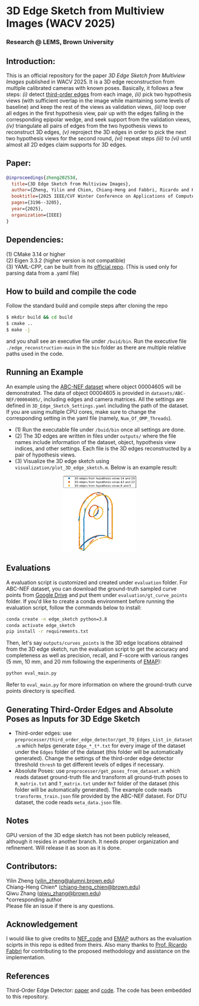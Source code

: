 # 3D Edge Sketch from Multiview Images (WACV 2025)
### Research @ LEMS, Brown University

## Introduction:
This is an official repository for the paper _3D Edge Sketch from Multiview Images_ published in WACV 2025. It is a 3D edge reconstruction from multiple calibrated cameras with known poses. Basically, it follows a few steps: _(i)_ detect [third-order edges](https://github.com/C-H-Chien/Third-Order-Edge-Detector) from each image, _(ii)_ pick two hypothesis views (with sufficient overlap in the image while maintaining some levels of baseline) and keep the rest of the views as validation views, _(iii)_ loop over all edges in the first hypothesis view, pair up with the edges falling in the corresponding epipolar wedge, and seek support from the validation views, _(iv)_ triangulate all pairs of edges from the two hypothesis views to reconstruct 3D edges, _(v)_ reproject the 3D edges in order to pick the next two hypothesis views for the second round, _(vi)_ repeat steps _(iii)_ to _(vi)_ until almost all 2D edges claim supports for 3D edges. <br />

## Paper:
```BibTeX
@inproceedings{zheng20253d,
  title={3D Edge Sketch from Multiview Images},
  author={Zheng, Yilin and Chien, Chiang-Heng and Fabbri, Ricardo and Kimia, Benjamin},
  booktitle={2025 IEEE/CVF Winter Conference on Applications of Computer Vision (WACV)},
  pages={3196--3205},
  year={2025},
  organization={IEEE}
}
```

## Dependencies:
(1) CMake 3.14 or higher <br />
(2) Eigen 3.3.2 (higher version is not compatible) <br />
(3) YAML-CPP, can be built from its [official repo](https://github.com/jbeder/yaml-cpp). (This is used only for parsing data from a .yaml file) <br />

## How to build and compile the code
Follow the standard build and compile steps after cloning the repo
```bash
$ mkdir build && cd build
$ cmake ..
$ make -j
```
and you shall see an executive file under ``/buid/bin``. Run the executive file ``./edge_reconstruction-main`` in the ``bin`` folder as there are multiple relative paths used in the code. <br />

## Running an Example
An example using the [ABC-NEF dataset](https://github.com/yunfan1202/NEF_code?tab=readme-ov-file#evergreen_treedataset) where object 00004605 will be demonstrated. The data of object 00004605 is provided in ``datasets/ABC-NEF/00004605/``, including edges and camera matrices. All the settings are defined in ``3D_Edge_Sketch_Settings.yaml`` including the path of the dataset. If you are using multiple CPU cores, make sure to change the corresponding setting in the yaml file (namely, ``Num_Of_OMP_Threads``).
- (1) Run the executable file under ``/buid/bin`` once all settings are done.
- (2) The 3D edges are written in files under ``outputs/`` where the file names include information of the dataset, object, hypothesis view indices, and other settings. Each file is the 3D edges reconstructed by a pair of hypothesis views. <br />
- (3) Visualize the 3D edge sketch using ``visualization/plot_3D_edge_sketch.m``. Below is an example result:
<p align="center">
<img src="./doc/00004605.png" alt="drawing" width="200"/>
</p>

## Evaluations
A evaluation script is customized and created under ``evaluation`` folder. For ABC-NEF dataset, you can download the ground-truth sampled curve points from [Google Drive](https://drive.google.com/drive/folders/1FH8_jykq44YA4FGJ6Par4gBMZg7Ayp1q?usp=sharing) and put them under ``evaluation/gt_curve_points`` folder. If you'd like to create a conda environment before running the evaluation script, follow the commands below to install:
```bash
conda create -n edge_sketch python=3.8
conda activate edge_sketch
pip install -r requirements.txt
```
Then, let's say ``outputs/curves_points`` is the 3D edge locations obtained from the 3D edge sketch, run the evaluation script to get the accuracy and completeness as well as precision, recall, and F-score with various ranges (5 mm, 10 mm, and 20 mm following the experiments of [EMAP](https://github.com/cvg/EMAP)):
```bash
python eval_main.py
```
Refer to ``eval_main.py`` for more information on where the ground-truth curve points directory is specified.

## Generating Third-Order Edges and Absolute Poses as Inputs for 3D Edge Sketch
- Third-order edges: use ``preprocesser/third_order_edge_detector/get_TO_Edges_List_in_dataset.m`` which helps generate ``Edge_*_t*.txt`` for every image of the dataset under the ``Edges`` folder of the dataset (this folder will be automatically generated). Change the settings of the third-order edge detector threshold ``thresh`` to get different levels of edges if necessary.
- Absolute Poses: use ``preprocesser/get_poses_from_dataset.m`` which reads dataset ground-truth file and transform all ground-truth poses to ``R_matrix.txt`` and ``T_matrix.txt`` under ``RnT`` folder of the dataset (this folder will be automatically generated). The example code reads ``transforms_train.json`` file provided by the ABC-NEF dataset. For DTU dataset, the code reads ``meta_data.json`` file.

## Notes
GPU version of the 3D edge sketch has not been publicly released, although it resides in another branch. It needs proper organization and refinement. Will release it as soon as it is done.

## Contributors:
Yilin Zheng (yilin_zheng@alumni.brown.edu) <br />
Chiang-Heng Chien* (chiang-heng_chien@brown.edu) <br />
Qiwu Zhang (qiwu_zhang@brown.edu) <br />
*corresponding author <br />
Please file an issue if there is any questions.

## Acknowledgement
I would like to give credits to [NEF_code](https://github.com/yunfan1202/NEF_code) and [EMAP](https://github.com/cvg/EMAP) authors as the evaluation sciprts in this repo is edited from theirs. Also many thanks to [Prof. Ricardo Fabbri](https://rfabbri.github.io/) for contributing to the proposed methodology and assistance on the implementation.

## References
Third-Order Edge Detector: [paper](https://ieeexplore.ieee.org/abstract/document/8382271) and [code](https://github.com/C-H-Chien/Third-Order-Edge-Detector). The code has been embedded to this repository.


